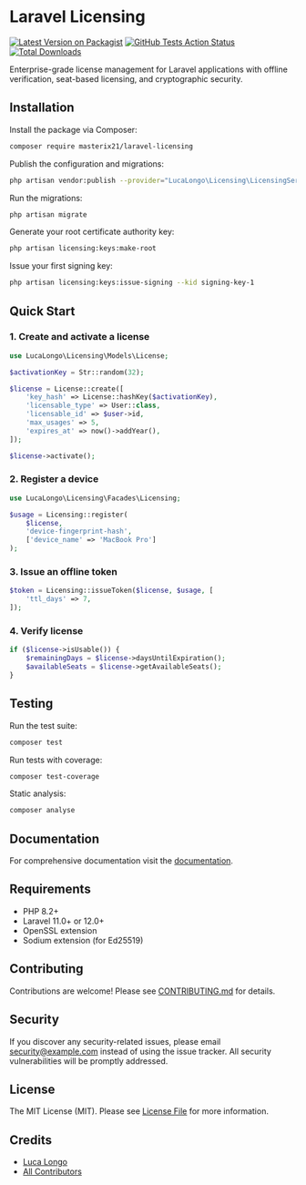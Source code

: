 # Laravel Licensing

[![Latest Version on Packagist](https://img.shields.io/packagist/v/masterix21/laravel-licensing.svg?style=flat-square)](https://packagist.org/packages/masterix21/laravel-licensing)
[![GitHub Tests Action Status](https://img.shields.io/github/actions/workflow/status/masterix21/laravel-licensing/run-tests.yml?branch=main&label=tests&style=flat-square)](https://github.com/masterix21/laravel-licensing/actions?query=workflow%3Arun-tests+branch%3Amain)
[![Total Downloads](https://img.shields.io/packagist/dt/masterix21/laravel-licensing.svg?style=flat-square)](https://packagist.org/packages/masterix21/laravel-licensing)

Enterprise-grade license management for Laravel applications with offline verification, seat-based licensing, and cryptographic security.

## Installation

Install the package via Composer:

```bash
composer require masterix21/laravel-licensing
```

Publish the configuration and migrations:

```bash
php artisan vendor:publish --provider="LucaLongo\Licensing\LicensingServiceProvider"
```

Run the migrations:

```bash
php artisan migrate
```

Generate your root certificate authority key:

```bash
php artisan licensing:keys:make-root
```

Issue your first signing key:

```bash
php artisan licensing:keys:issue-signing --kid signing-key-1
```

## Quick Start

### 1. Create and activate a license

```php
use LucaLongo\Licensing\Models\License;

$activationKey = Str::random(32);

$license = License::create([
    'key_hash' => License::hashKey($activationKey),
    'licensable_type' => User::class,
    'licensable_id' => $user->id,
    'max_usages' => 5,
    'expires_at' => now()->addYear(),
]);

$license->activate();
```

### 2. Register a device

```php
use LucaLongo\Licensing\Facades\Licensing;

$usage = Licensing::register(
    $license, 
    'device-fingerprint-hash', 
    ['device_name' => 'MacBook Pro']
);
```

### 3. Issue an offline token

```php
$token = Licensing::issueToken($license, $usage, [
    'ttl_days' => 7,
]);
```

### 4. Verify license

```php
if ($license->isUsable()) {
    $remainingDays = $license->daysUntilExpiration();
    $availableSeats = $license->getAvailableSeats();
}
```


## Testing

Run the test suite:

```bash
composer test
```

Run tests with coverage:

```bash
composer test-coverage
```

Static analysis:

```bash
composer analyse
```

## Documentation

For comprehensive documentation visit the [documentation](docs/README.md).

## Requirements

- PHP 8.2+
- Laravel 11.0+ or 12.0+
- OpenSSL extension
- Sodium extension (for Ed25519)

## Contributing

Contributions are welcome! Please see [CONTRIBUTING.md](CONTRIBUTING.md) for details.

## Security

If you discover any security-related issues, please email security@example.com instead of using the issue tracker. All security vulnerabilities will be promptly addressed.

## License

The MIT License (MIT). Please see [License File](LICENSE.md) for more information.

## Credits

- [Luca Longo](https://github.com/masterix21)
- [All Contributors](../../contributors)

